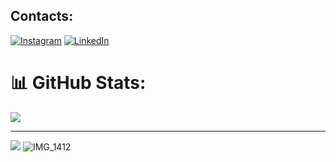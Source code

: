 ## Contacts:
[![Instagram](https://img.shields.io/badge/Instagram-%23E4405F.svg?logo=Instagram&logoColor=white)](https://instagram.com/ray72271) [![LinkedIn](https://img.shields.io/badge/LinkedIn-%230077B5.svg?logo=linkedin&logoColor=white)](https://linkedin.com/in/ryan-ray-0b6658222) 

# 📊 GitHub Stats:
![](https://github-readme-stats.vercel.app/api/top-langs/?username=ray7227&theme=dark&hide_border=false&include_all_commits=true&count_private=true&layout=compact)

---
[![](https://visitcount.itsvg.in/api?id=ray7227&icon=0&color=0)](https://visitcount.itsvg.in)
![IMG_1412](https://github.com/ray7227/ray7227/assets/135638883/795adfd0-40c3-4b07-b90b-27df108ddb85)
